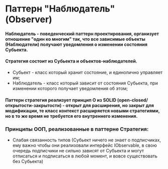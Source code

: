 # Паттерн "Наблюдатель" (Observer)

#### Наблюдатель - поведенческий паттерн проектирования, организует отношение "один ко многим" так, что все зависимые объекты (Наблюдатели) получают уведомления о изменении состояния Субьекта.

#### Стратегия состоит из Субьекта и объектов-наблюдателей.

- Субьект - класс который хранит состояние, и единолично управляет им;
- Наблюдатель - класс который зависит от состояния Субьекта, при изменении которого получает уведомления об этом;

#### Паттерн стратегия реализует принцип O из SOLID (open-closed/открытости-закрытости) - открыт для расширения, но закрыт для модификации, те класс контекст расширяется новыми стратегиями, но в то же время не требуется его внутреннего изменения.

### Принципы ООП, реализованные в паттерне Стратегия:

- Слабая связанность типов (Субьект ничего не знает о подписчиках, ему важно чтобы они реализовали интерфейс IObservable, в свою очередь подписчики не сильно зависят от Субьекта и могут отписаться и подписаться в любой момент, и вовсе существовать без Субьекта)